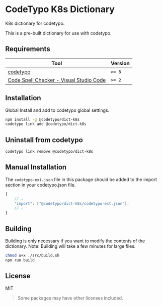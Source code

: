# CodeTypo K8s Dictionary

K8s dictionary for codetypo.

This is a pre-built dictionary for use with codetypo.

## Requirements

| Tool                                                                                                                 | Version |
| -------------------------------------------------------------------------------------------------------------------- | ------- |
| [codetypo](https://github.com/khulnasofto)                                                                           | `>= 6`  |
| [Code Spell Checker - Visual Studio Code](https://marketplace.visualstudio.com/items?itemName=khulnasoftell-checker) | `>= 2`  |

## Installation

Global Install and add to codetypo global settings.

```sh
npm install -g @codetypo/dict-k8s
codetypo link add @codetypo/dict-k8s
```

## Uninstall from codetypo

```sh
codetypo link remove @codetypo/dict-k8s
```

## Manual Installation

The `codetypo-ext.json` file in this package should be added to the import section in your codetypo.json file.

```javascript
{
    // …
    "import": ["@codetypo/dict-k8s/codetypo-ext.json"],
    // …
}
```

## Building

Building is only necessary if you want to modify the contents of the dictionary. Note: Building will take a few minutes for large files.

```sh
chmod u+x ./src/build.sh
npm run build
```

## License

MIT

> Some packages may have other licenses included.
